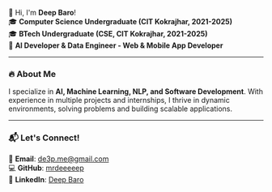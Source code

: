 👋 Hi, I'm **Deep Baro**!  
🎓 **Computer Science Undergraduate (CIT Kokrajhar, 2021-2025)**  
🎓 **BTech Undergraduate (CSE, CIT Kokrajhar, 2021-2025)**  
🚀 **AI Developer & Data Engineer - Web & Mobile App Developer**

---

### 🔥 About Me  
I specialize in **AI, Machine Learning, NLP, and Software Development**. With experience in multiple projects and internships, I thrive in dynamic environments, solving problems and building scalable applications.  

---

### 📬 Let's Connect!  
📧 **Email**: [de3p.me@gmail.com](mailto:de3p.me@gmail.com)  
💻 **GitHub**: [mrdeeeeep](https://github.com/mrdeeeeep)  
🔗 **LinkedIn**: [Deep Baro](https://www.linkedin.com/in/deep-baro-863386239/)
